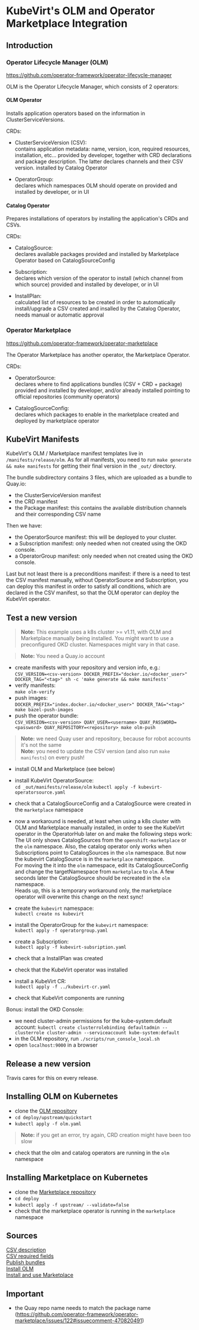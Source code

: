 # KubeVirt's OLM and Operator Marketplace Integration

## Introduction

### Operator Lifecycle Manager (OLM)

https://github.com/operator-framework/operator-lifecycle-manager

OLM is the Operator Lifecycle Manager, which consists of 2 operators:

#### OLM Operator

Installs application operators based on the information in ClusterServiceVersions.

CRDs:

- ClusterServiceVersion (CSV):  
  contains application metadata: name, version, icon, required resources, installation, etc...
  provided by developer, together with CRD declarations and package description. The latter declares channels and their CSV version.
  installed by Catalog Operator

- OperatorGroup:  
  declares which namespaces OLM should operate on
  provided and installed by developer, or in UI

#### Catalog Operator

Prepares installations of operators by installing the application's CRDs and CSVs.

CRDs:

- CatalogSource:  
  declares available packages
  provided and installed by Marketplace Operator based on CatalogSourceConfig

- Subscription:  
  declares which version of the operator to install (which channel from which source)
  provided and installed by developer, or in UI

- InstallPlan:  
  calculated list of resources to be created in order to automatically install/upgrade a CSV
  created and insalled by the Catalog Operator, needs manual or automatic approval

### Operator Marketplace

https://github.com/operator-framework/operator-marketplace

The Operator Marketplace has another operator, the Marketplace Operator.

CRDs:

- OperatorSource:  
  declares where to find applications bundles (CSV + CRD + package)
  provided and installed by developer, and/or already installed pointing to official repositories (community operators)

- CatalogSourceConfig:  
  declares which packages to enable in the marketplace
  created and deployed by marketplace operator

## KubeVirt Manifests

KubeVirt's OLM / Marketplace manifest templates live in `/manifests/release/olm`. As for all manifests, you need to run
`make generate && make manifests` for getting their final version in the `_out/` directory.

The bundle subdirectory contains 3 files, which are uploaded as a bundle to Quay.io:
  - the ClusterServiceVersion manifest
  - the CRD manifest
  - the Package manifest: this contains the available distribution channels and their corresponding CSV name

Then we have:
  - the OperatorSource manifest: this will be deployed to your cluster.
  - a Subscription manifest: only needed when not created using the OKD console.
  - a OperatorGroup manifest: only needed when not created using the OKD console.

Last but not least there is a preconditions manifest: if there is a need to test the CSV manifest manually, without
OperatorSource and Subscription, you can deploy this manifest in order to satisfy all conditions, which are declared
in the CSV manifest, so that the OLM operator can deploy the KubeVirt operator.  

## Test a new version

>**Note:** This example uses a k8s cluster >= v1.11, with OLM and Marketplace manually being installed.
You might want to use a preconfigured OKD cluster. Namespaces might vary in that case.

>**Note:** You need a Quay.io account

- create manifests with your repository and version info, e.g.:  
  `CSV_VERSION=<csv-version> DOCKER_PREFIX="docker.io/<docker_user>" DOCKER_TAG="<tag>" sh -c 'make generate && make manifests'`
- verify manifests:  
  `make olm-verify`
- push images:  
  `DOCKER_PREFIX="index.docker.io/<docker_user>" DOCKER_TAG="<tag>" make bazel-push-images`
- push the operator bundle:  
  `CSV_VERSION=<csv-version> QUAY_USER=<username> QUAY_PASSWORD=<password> QUAY_REPOSITORY=<repository> make olm-push`
>**Note:** we need Quay user and repository, because for robot accounts it's not the same  
>**Note:** you need to update the CSV version (and also run `make manifests`) on every push!
  
- install OLM and Marketplace (see below)

- install KubeVirt OperatorSource:  
  `cd _out/manifests/release/olm`
  `kubectl apply -f kubevirt-operatorsource.yaml`
- check that a CatalogSourceConfig and a CatalogSource were created in the `marketplace` namespace

- now a workaround is needed, at least when using a k8s cluster with OLM and Marketplace manually installed, in order
  to see the KubeVirt operator in the OperatorHub later on and make the following steps work:  
  The UI only shows CatalogSources from the `openshift-marketplace` or the `olm` namespace. Also, the catalog operator only works
  when Subscriptions point to CatalogSources in the `olm` namespace. But now the kubevirt CatalogSource is in the `marketplace` namespace.  
  For moving the it into the `olm` namespace, edit its CatalogSourceConfig and change the targetNamespace from
  `marketplace` to `olm`. A few seconds later the CatalogSource should be recreated in the `olm` namespace.  
  Heads up, this is a temporary workaround only, the marketplace operator will overwrite this change on the next sync!

- create the `kubevirt` namespace:  
  `kubectl create ns kubevirt`
- install the OperatorGroup for the `kubevirt` namespace:  
  `kubectl apply -f operatorgroup.yaml`
- create a Subscription:  
  `kubectl apply -f kubevirt-subsription.yaml`
- check that a InstallPlan was created
- check that the KubeVirt operator was installed
- install a KubeVirt CR:  
  `kubectl apply -f ../kubevirt-cr.yaml`
- check that KubeVirt components are running

Bonus: install the OKD Console:

- we need cluster-admin permissions for the kube-system:default account:
  `kubectl create clusterrolebinding defaultadmin --clusterrole cluster-admin --serviceaccount kube-system:default`
- in the OLM repository, run `./scripts/run_console_local.sh`
- open `localhost:9000` in a browser

## Release a new version

Travis cares for this on every release.

## Installing OLM on Kubernetes

- clone the [OLM repository](github.com/operator-framework/operator-lifecycle-manager)
- `cd deploy/upstream/quickstart`
- `kubectl apply -f olm.yaml`
>**Note:** if you get an error, try again, CRD creation might have been too slow
- check that the olm and catalog operators are running in the `olm` namespace

## Installing Marketplace on Kubernetes

- clone the [Marketplace repository](github.com/operator-framework/operator-marketplace)
- `cd deploy`
- `kubectl apply -f upstream/ --validate=false`
- check that the marketplace operator is running in the `marketplace` namespace
## Sources

[CSV description](https://github.com/operator-framework/operator-lifecycle-manager/blob/master/doc/design/building-your-csv.md)  
[CSV required fields](https://github.com/operator-framework/community-operators/blob/master/docs/required-fields.md)  
[Publish bundles](https://github.com/operator-framework/community-operators/blob/master/docs/testing-operators.md)  
[Install OLM](https://github.com/operator-framework/operator-lifecycle-manager/blob/master/Documentation/install/install.md)  
[Install and use Marketplace](https://github.com/operator-framework/operator-marketplace)  

## Important

- the Quay repo name needs to match the package name (https://github.com/operator-framework/operator-marketplace/issues/122#issuecomment-470820491)
